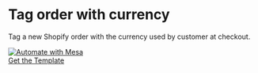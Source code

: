 # Tag order with currency
Tag a new Shopify order with the currency used by customer at checkout.

[![Automate with Mesa](https://www.getmesa.com/images/integrate.png)<br />Get the Template](https://www.getmesa.com/install/shoppad/mesa-templates/shopify/orders/tag-with-currency)
